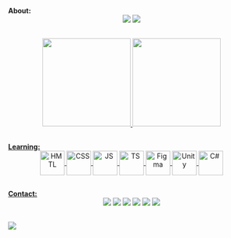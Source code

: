 <div align="left">
	<strong>About:</strong>
</div>
<div align="center">
	<img src="https://readme-typing-svg.demolab.com?font=Fira+Code&size=30&duration=2000&pause=1000&color=05E100&center=true&vCenter=true&multiline=true&repeat=false&width=600&height=60&lines=console.log(%22Hello+World!%E2%9C%8C%22)">
	<img src="https://readme-typing-svg.demolab.com?font=Fira+Code&duration=4000&pause=1000&color=B5B5B5&center=true&vCenter=true&multiline=true&repeat=false&width=1100&lines=I'm+a+fullstack+developer+under+training%2C+learning+every+day+about+solving+problems.">
</div>

##
<div align="center">
	<a href="https://github.com/mvacoimbra">
	<img height="180em" src="https://github-readme-stats.vercel.app/api?username=mvacoimbra&show_icons=true&theme=transparent&hide_border=true&title_color=05E100&text_color=EAF2EF&icon_color=05E100&custom_title=GitHub-Status">
	<img height="180em" src="https://github-readme-stats.vercel.app/api/top-langs/?username=mvacoimbra&layout=compact&theme=transparent&hide_border=true&title_color=05E100&text_color=EAF2EF">
</div>

##
<div align="left">
	<strong>Learning:</strong>
</div>
<div style="display: inline_block" align="center">
	<a href="#">
	<img align="center" height="50px" alt="HMTL" src="https://cdn.jsdelivr.net/gh/devicons/devicon/icons/html5/html5-original.svg">
	<img align="center" height="50px" alt="CSS" src="https://cdn.jsdelivr.net/gh/devicons/devicon/icons/css3/css3-original.svg">
	<img align="center" height="50px" alt="JS" src="https://cdn.jsdelivr.net/gh/devicons/devicon/icons/javascript/javascript-original.svg">
	<img align="center" height="50px" alt="TS" src="https://cdn.jsdelivr.net/gh/devicons/devicon/icons/typescript/typescript-original.svg">
	<img align="center" height="50px" alt="Figma" src="https://cdn.jsdelivr.net/gh/devicons/devicon/icons/figma/figma-original.svg">
	<img align="center" height="50px" alt="Unity" src="https://cdn.jsdelivr.net/gh/devicons/devicon/icons/unity/unity-original.svg">
	<img align="center" height="50px" alt="C#" src="https://cdn.jsdelivr.net/gh/devicons/devicon/icons/csharp/csharp-original.svg">
</div>

##
<div align="left">
	<strong>Contact:</strong>
</div>
<div style="display: inline_block" align="center">
	<a href="https://www.linkedin.com/in/mvacoimbra/" target="_blank"><img src="https://img.shields.io/badge/LinkedIn-0077B5?style=for-the-badge&logo=linkedin&logoColor=white"></a>
	<a href="mailto:mv27.marcoscoimbra@gmail.com" target="_blank"><img src="https://img.shields.io/badge/Gmail-D14836?style=for-the-badge&logo=gmail&logoColor=white"></a>
	<a href="https://discord.gg/2QSreUtJuH" target="_blank"><img src="https://img.shields.io/badge/Discord-7289DA?style=for-the-badge&logo=discord&logoColor=white"></a>
	<a href="https://t.me/+5562996194128" target="_blank"><img src="https://img.shields.io/badge/Telegram-2CA5E0?style=for-the-badge&logo=telegram&logoColor=white"></a>
	<a href="https://wa.me/5562996194128" target="_blank"><img src="https://img.shields.io/badge/WhatsApp-25D366?style=for-the-badge&logo=whatsapp&logoColor=white"></a>
	<a href="https://mvacoimbra-portfolio.vercel.app" target="_blank"><img src="https://img.shields.io/badge/website-000000?style=for-the-badge&logo=About.me&logoColor=white"></a>
</div>

##
<div>
<img src="https://readme-typing-svg.demolab.com?font=Fira+Code&duration=15000&pause=2000&color=05E100&center=true&vCenter=true&multiline=true&width=1100&lines=%3E+%E2%97%8F+%E2%97%8F+%E2%97%8F+%E2%97%8F+%E2%97%8F+%E2%97%8F+%E2%97%8F+%E2%97%8F+%E2%97%8F+%E2%97%8F+%E2%97%8F+%E2%97%8F+%E2%97%8F+%E2%97%8F+%E2%97%8F+%E2%97%8F+%E2%97%8F+%E2%97%8F+%E2%97%8F+%E2%97%8F+%E2%97%8F+%E2%97%8F+%E2%97%8F+%E2%97%8F+%E2%97%8F+%E2%97%8F+%E2%97%8F+%E2%97%8F+%E2%97%8F+%E2%97%8F+%E2%97%8F+%E2%97%8F+%E2%97%8F+%E2%97%8F+%E2%97%8F+%E2%97%8F+%E2%97%8F+%E2%97%8F+%E2%97%8F+%C2%AF%5C_(%E3%83%84)_%2F%C2%AF">
</div>
